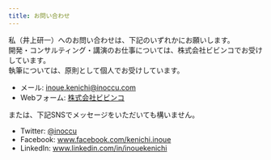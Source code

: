 ```yaml
---
title: お問い合わせ
---
```


私（井上研一）へのお問い合わせは、下記のいずれかにお願いします。  
開発・コンサルティング・講演のお仕事については、株式会社ビビンコでお受けしています。  
執筆については、原則として個人でお受けしています。

- メール: [inoue.kenichi@inoccu.com](mailto:inoue.kenichi@inoccu.com)
- Webフォーム: [株式会社ビビンコ](https://vivinko.com/contact)

または、下記SNSでメッセージをいただいても構いません。

- Twitter: [@inoccu](https://twitter.com/inoccu/)
- Facebook: www.facebook.com/kenichi.inoue
- LinkedIn: www.linkedin.com/in/inouekenichi

